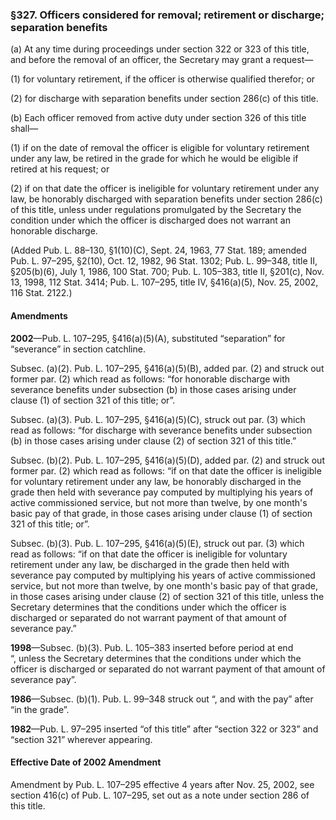 ### §327. Officers considered for removal; retirement or discharge; separation benefits ###

(a) At any time during proceedings under section 322 or 323 of this title, and before the removal of an officer, the Secretary may grant a request—

(1) for voluntary retirement, if the officer is otherwise qualified therefor; or

(2) for discharge with separation benefits under section 286(c) of this title.

(b) Each officer removed from active duty under section 326 of this title shall—

(1) if on the date of removal the officer is eligible for voluntary retirement under any law, be retired in the grade for which he would be eligible if retired at his request; or

(2) if on that date the officer is ineligible for voluntary retirement under any law, be honorably discharged with separation benefits under section 286(c) of this title, unless under regulations promulgated by the Secretary the condition under which the officer is discharged does not warrant an honorable discharge.

(Added Pub. L. 88–130, §1(10)(C), Sept. 24, 1963, 77 Stat. 189; amended Pub. L. 97–295, §2(10), Oct. 12, 1982, 96 Stat. 1302; Pub. L. 99–348, title II, §205(b)(6), July 1, 1986, 100 Stat. 700; Pub. L. 105–383, title II, §201(c), Nov. 13, 1998, 112 Stat. 3414; Pub. L. 107–295, title IV, §416(a)(5), Nov. 25, 2002, 116 Stat. 2122.)

#### Amendments ####

**2002**—Pub. L. 107–295, §416(a)(5)(A), substituted “separation” for “severance” in section catchline.

Subsec. (a)(2). Pub. L. 107–295, §416(a)(5)(B), added par. (2) and struck out former par. (2) which read as follows: “for honorable discharge with severance benefits under subsection (b) in those cases arising under clause (1) of section 321 of this title; or”.

Subsec. (a)(3). Pub. L. 107–295, §416(a)(5)(C), struck out par. (3) which read as follows: “for discharge with severance benefits under subsection (b) in those cases arising under clause (2) of section 321 of this title.”

Subsec. (b)(2). Pub. L. 107–295, §416(a)(5)(D), added par. (2) and struck out former par. (2) which read as follows: “if on that date the officer is ineligible for voluntary retirement under any law, be honorably discharged in the grade then held with severance pay computed by multiplying his years of active commissioned service, but not more than twelve, by one month's basic pay of that grade, in those cases arising under clause (1) of section 321 of this title; or”.

Subsec. (b)(3). Pub. L. 107–295, §416(a)(5)(E), struck out par. (3) which read as follows: “if on that date the officer is ineligible for voluntary retirement under any law, be discharged in the grade then held with severance pay computed by multiplying his years of active commissioned service, but not more than twelve, by one month's basic pay of that grade, in those cases arising under clause (2) of section 321 of this title, unless the Secretary determines that the conditions under which the officer is discharged or separated do not warrant payment of that amount of severance pay.”

**1998**—Subsec. (b)(3). Pub. L. 105–383 inserted before period at end “, unless the Secretary determines that the conditions under which the officer is discharged or separated do not warrant payment of that amount of severance pay”.

**1986**—Subsec. (b)(1). Pub. L. 99–348 struck out “, and with the pay” after “in the grade”.

**1982**—Pub. L. 97–295 inserted “of this title” after “section 322 or 323” and “section 321” wherever appearing.

#### Effective Date of 2002 Amendment ####

Amendment by Pub. L. 107–295 effective 4 years after Nov. 25, 2002, see section 416(c) of Pub. L. 107–295, set out as a note under section 286 of this title.